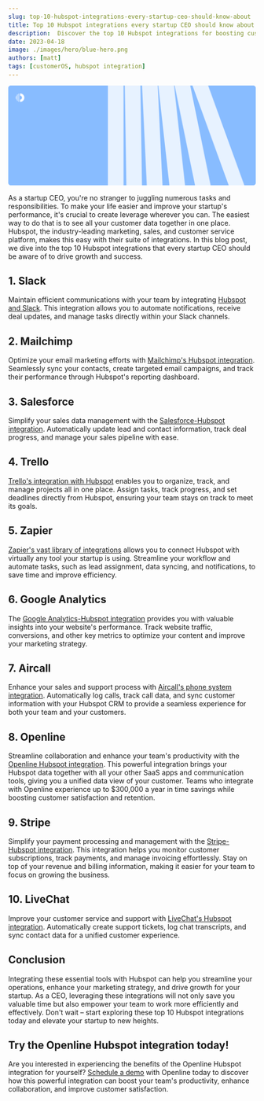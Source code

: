 ```yaml
---
slug: top-10-hubspot-integrations-every-startup-ceo-should-know-about
title: Top 10 Hubspot integrations every startup CEO should know about
description:  Discover the top 10 Hubspot integrations for boosting customer satisfaction and retention, and enhancing customer experience. Streamline operations and drive startup growth with these essential tools.
date: 2023-04-18
image: ./images/hero/blue-hero.png
authors: [matt]
tags: [customerOS, hubspot integration]
---
```


![Top 10 Hubspot integrations for startup CEOs](images/hero/blue-hero.png)

As a startup CEO, you're no stranger to juggling numerous tasks and responsibilities. To make your life easier and improve your startup's performance, it's crucial to create leverage wherever you can.  The easiest way to do that is to see all your customer data together in one place.  Hubspot, the industry-leading marketing, sales, and customer service platform, makes this easy with their suite of integrations. In this blog post, we dive into the top 10 Hubspot integrations that every startup CEO should be aware of to drive growth and success.

<!--truncate-->

## 1. Slack

Maintain efficient communications with your team by integrating [Hubspot and Slack][slack]. This integration allows you to automate notifications, receive deal updates, and manage tasks directly within your Slack channels.

## 2. Mailchimp
Optimize your email marketing efforts with [Mailchimp's Hubspot integration][mailchimp]. Seamlessly sync your contacts, create targeted email campaigns, and track their performance through Hubspot's reporting dashboard.

## 3. Salesforce
Simplify your sales data management with the [Salesforce-Hubspot integration][salesforce]. Automatically update lead and contact information, track deal progress, and manage your sales pipeline with ease.

## 4. Trello
[Trello's integration with Hubspot][trello] enables you to organize, track, and manage projects all in one place. Assign tasks, track progress, and set deadlines directly from Hubspot, ensuring your team stays on track to meet its goals.

## 5. Zapier
[Zapier's vast library of integrations][zapier] allows you to connect Hubspot with virtually any tool your startup is using. Streamline your workflow and automate tasks, such as lead assignment, data syncing, and notifications, to save time and improve efficiency.

## 6. Google Analytics
The [Google Analytics-Hubspot integration][google-analytics] provides you with valuable insights into your website's performance. Track website traffic, conversions, and other key metrics to optimize your content and improve your marketing strategy.

## 7. Aircall
Enhance your sales and support process with [Aircall's phone system integration][aircall]. Automatically log calls, track call data, and sync customer information with your Hubspot CRM to provide a seamless experience for both your team and your customers.

## 8. Openline
Streamline collaboration and enhance your team's productivity with the [Openline Hubspot integration][openline]. This powerful integration brings your Hubspot data together with all your other SaaS apps and communication tools, giving you a unified data view of your customer.  Teams who integrate with Openline experience up to $300,000 a year in time savings while boosting customer satisfaction and retention.

## 9. Stripe
Simplify your payment processing and management with the [Stripe-Hubspot integration][stripe]. This integration helps you monitor customer subscriptions, track payments, and manage invoicing effortlessly. Stay on top of your revenue and billing information, making it easier for your team to focus on growing the business.

## 10. LiveChat
Improve your customer service and support with [LiveChat's Hubspot integration][livechat]. Automatically create support tickets, log chat transcripts, and sync contact data for a unified customer experience.

## Conclusion
Integrating these essential tools with Hubspot can help you streamline your operations, enhance your marketing strategy, and drive growth for your startup. As a CEO, leveraging these integrations will not only save you valuable time but also empower your team to work more efficiently and effectively. Don't wait – start exploring these top 10 Hubspot integrations today and elevate your startup to new heights.

## Try the Openline Hubspot integration today!

Are you interested in experiencing the benefits of the Openline Hubspot integration for yourself? [Schedule a demo][demo] with Openline today to discover how this powerful integration can boost your team's productivity, enhance collaboration, and improve customer satisfaction.

<!---References--->

[aircall]: https://ecosystem.hubspot.com/marketplace/apps/sales/calling/aircall
[demo]: /
[google-analytics]: https://knowledge.hubspot.com/website-pages/integrate-google-analytics-with-hubspot-content
[livechat]: https://zapier.com/apps/livechat/integrations/hubspot
[openline]: /blog/hubspot-integration-customer-os/
[mailchimp]: https://ecosystem.hubspot.com/marketplace/apps/marketing/email/mailchimp
[salesforce]: https://www.hubspot.com/products/salesforce
[slack]: https://www.hubspot.com/slack
[stripe]: https://ecosystem.hubspot.com/marketplace/apps/sales/sales-enablement/stripe
[trello]: https://ecosystem.hubspot.com/marketplace/apps/productivity/project-management/trello-230691
[zapier]: https://zapier.com/apps/hubspot/integrations

